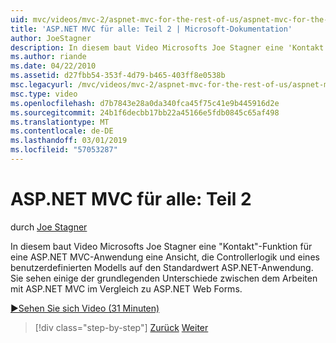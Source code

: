 ```yaml
---
uid: mvc/videos/mvc-2/aspnet-mvc-for-the-rest-of-us/aspnet-mvc-for-the-rest-of-us-part-2
title: 'ASP.NET MVC für alle: Teil 2 | Microsoft-Dokumentation'
author: JoeStagner
description: In diesem baut Video Microsofts Joe Stagner eine 'Kontakt'-Funktion für eine ASP.NET MVC-Anwendung eine Ansicht, Controllerlogik und eines benutzerdefinierten Modells in t...
ms.author: riande
ms.date: 04/22/2010
ms.assetid: d27fbb54-353f-4d79-b465-403ff8e0538b
msc.legacyurl: /mvc/videos/mvc-2/aspnet-mvc-for-the-rest-of-us/aspnet-mvc-for-the-rest-of-us-part-2
msc.type: video
ms.openlocfilehash: d7b7843e28a0da340fca45f75c41e9b445916d2e
ms.sourcegitcommit: 24b1f6decbb17bb22a45166e5fdb0845c65af498
ms.translationtype: MT
ms.contentlocale: de-DE
ms.lasthandoff: 03/01/2019
ms.locfileid: "57053287"
---
```

<a name="aspnet-mvc-for-the-rest-of-us-part-2"></a>ASP.NET MVC für alle: Teil 2
====================
durch [Joe Stagner](https://github.com/JoeStagner)

In diesem baut Video Microsofts Joe Stagner eine "Kontakt"-Funktion für eine ASP.NET MVC-Anwendung eine Ansicht, die Controllerlogik und eines benutzerdefinierten Modells auf den Standardwert ASP.NET-Anwendung. Sie sehen einige der grundlegenden Unterschiede zwischen dem Arbeiten mit ASP.NET MVC im Vergleich zu ASP.NET Web Forms.

[&#9654;Sehen Sie sich Video (31 Minuten)](https://channel9.msdn.com/Blogs/ASP-NET-Site-Videos/aspnet-mvc-for-the-rest-of-us-part-2)

> [!div class="step-by-step"]
> [Zurück](aspnet-mvc-for-the-rest-of-us-part-1.md)
> [Weiter](aspnet-mvc-for-the-rest-of-us-part-3.md)

